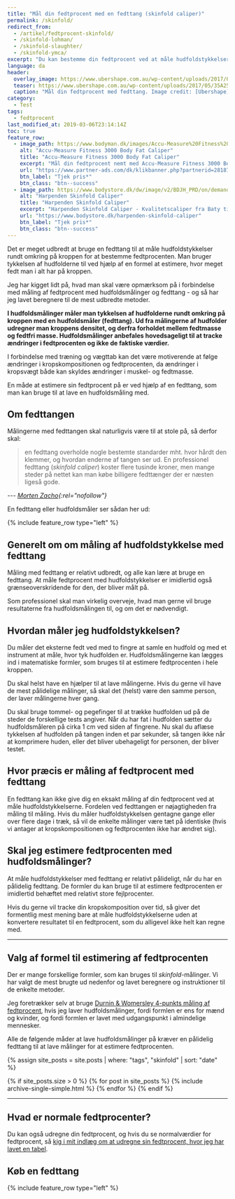 ```yaml
---
title: "Mål din fedtprocent med en fedttang (skinfold caliper)"
permalink: /skinfold/
redirect_from:
  - /artikel/fedtprocent-skinfold/
  - /skinfold-lohman/
  - /skinfold-slaughter/
  - /skinfold-ymca/
excerpt: "Du kan bestemme din fedtprocent ved at måle hudfoldstykkelser med en fedttang eller hudfoldsmåler. Vi har beregnere til de meste almindelige metoder."
language: da
header:
  overlay_image: https://www.ubershape.com.au/wp-content/uploads/2017/05/35A2528-1024x683.jpg
  teaser: https://www.ubershape.com.au/wp-content/uploads/2017/05/35A2528-1024x683.jpg
  caption: "Mål din fedtprocent med fedttang. Image credit: [Ubershape](https://www.uberhape.com.au/why-i-use-metabolic-analytics-with-my-clients/)"
category:
  - Test
tags:
  - fedtprocent
last_modified_at: 2019-03-06T23:14:14Z
toc: true
feature_row:
  - image_path: https://www.bodyman.dk/images/Accu-Measure%20Fitness%203000%20Body%20Fat%20Caliper1-p.jpg
    alt: "Accu-Measure Fitness 3000 Body Fat Caliper"
    title: "Accu-Measure Fitness 3000 Body Fat Caliper"
    excerpt: "Mål din fedtprocent nemt med Accu-Measure Fitness 3000 Body Fat Caliper. Fedttangen bliver brugt af mange amerikanske personlige trænere på grund af dens præcise målinger. Du kan både bruge den hjemme eller have den med på farten."
    url: "https://www.partner-ads.com/dk/klikbanner.php?partnerid=28187&bannerid=20604&htmlurl=https://www.bodyman.dk/shop/accu-measure-fitness-54935p.html"
    btn_label: "Tjek pris*"
    btn_class: "btn--success"
  - image_path: https://www.bodystore.dk/dw/image/v2/BDJH_PRD/on/demandware.static/-/Sites-hsng-master-catalog/default/dweed812b8/Hi-res/h/a/harpenden-skinfold-caliper-baty_1.png?sw=710&sh=710&sm=fit
    alt: "Harpenden Skinfold Caliper"
    title: "Harpenden Skinfold Caliper"
    excerpt: "Harpenden Skinfold Caliper - Kvalitetscaliper fra Baty til nem og præcis måling af fedtprocent!"
    url: "https://www.bodystore.dk/harpenden-skinfold-caliper"
    btn_label: "Tjek pris*"
    btn_class: "btn--success"
---
```


Det er meget udbredt at bruge en fedttang til at måle hudfoldstykkelser rundt omkring på kroppen for at bestemme fedtprocenten. Man bruger tykkelsen af hudfolderne til ved hjælp af en formel at estimere, hvor meget fedt man i alt har på kroppen.

Jeg har kigget lidt på, hvad man skal være opmærksom på i forbindelse med måling af fedtprocent med hudfoldsmålinger og fedttang - og så har jeg lavet beregnere til de mest udbredte metoder.

**I hudfoldsmålinger måler man tykkelsen af hudfolderne rundt omkring på kroppen med en hudfoldsmåler (fedttang). Ud fra målingerne af hudfolder udregner man kroppens densitet, og derfra forholdet mellem fedtmasse og fedtfri masse. Hudfoldsmålinger anbefales hovedsageligt til at tracke ændringer i fedtprocenten og ikke de faktiske værdier.**

I forbindelse med træning og vægttab kan det være motiverende at følge ændringer i kropskompositionen og fedtprocenten, da ændringer i kropsvægt både kan skyldes ændringer i muskel- og fedtmasse.

En måde at estimere sin fedtprocent på er ved hjælp af en fedttang, som man kan bruge til at lave en hudfoldsmåling med.

## Om fedttangen

Målingerne med fedttangen skal naturligvis være til at stole på, så derfor skal:

> en fedttang overholde nogle bestemte standarder mht. hvor hårdt den klemmer, og hvordan enderne af tangen ser ud. En professionel fedttang (_skinfold caliper_) koster flere tusinde kroner, men mange steder på nettet kan man købe billigere fedttænger der er næsten ligeså gode.

--- <cite>[Morten Zacho](http://web.archive.org/web/20110606141757/http://www.motion-online.dk/sundhed_og_vaegt/vaegt_og_fedtprocent/maal_din_fedtprocent_med_en_fedttang_-_valg_af_formel/){:rel="nofollow"}</cite>

En fedttang eller hudfoldsmåler ser sådan her ud:

{% include feature_row type="left" %}

## Generelt om om måling af hudfoldstykkelse med fedttang

Måling med fedttang er relativt udbredt, og alle kan lære at bruge en fedttang. At måle fedtprocent med hudfoldstykkelser er imidlertid også grænseoverskridende for den, der bliver målt på.

Som professionel skal man virkelig overveje, hvad man gerne vil bruge resultaterne fra hudfoldsmålingen til, og om det er nødvendigt.

## Hvordan måler jeg hudfoldstykkelsen?

Du måler det eksterne fedt ved med to fingre at samle en hudfold og med et instrument at måle, hvor tyk hudfolden er. Hudfoldsmålingerne kan lægges ind i matematiske formler, som bruges til at estimere fedtprocenten i hele kroppen.

Du skal helst have en hjælper til at lave målingerne. Hvis du gerne vil have de mest pålidelige målinger, så skal det (helst) være den samme person, der laver målingerne hver gang.

Du skal bruge tommel- og pegefinger til at trække hudfolden ud på de steder de forskellige tests angiver. Når du har fat i hudfolden sætter du hudfoldsmåleren på cirka 1 cm ved siden af fingrene. Nu skal du aflæse tykkelsen af hudfolden på tangen inden et par sekunder, så tangen ikke når at komprimere huden, eller det bliver ubehageligt for personen, der bliver testet.

## Hvor præcis er måling af fedtprocent med fedttang

En fedttang kan ikke give dig en eksakt måling af din fedtprocent ved at måle hudfoldstykkelserne. Fordelen ved fedttangen er nøjagtigheden fra måling til måling. Hvis du måler hudfoldstykkelsen gentagne gange eller over flere dage i træk, så vil de enkelte målinger være tæt på identiske (hvis vi antager at kropskompositionen og fedtprocenten ikke har ændret sig).

## Skal jeg estimere fedtprocenten med hudfoldsmålinger?

At måle hudfoldstykkelser med fedttang er relativt pålideligt, når du har en pålidelig fedttang. De formler du kan bruge til at estimere fedtprocenten er imidlertid behæftet med relativt store fejlprocenter.

Hvis du gerne vil tracke din kropskomposition over tid, så giver det formentlig mest mening bare at måle hudfoldstykkelserne uden at konvertere resultatet til en fedtprocent, som du alligevel ikke helt kan regne med.

***

## Valg af formel til estimering af fedtprocenten

Der er mange forskellige formler, som kan bruges til _skinfold_-målinger. Vi har valgt de mest brugte ud nedenfor og lavet beregnere og instruktioner til de enkelte metoder.

Jeg foretrækker selv at bruge [Durnin & Womersley 4-punkts måling af fedtprocent](/skinfold-durnin-womersley/), hvis jeg laver hudfoldsmålinger, fordi formlen er ens for mænd og kvinder, og fordi formlen er lavet med udgangspunkt i almindelige mennesker.

Alle de følgende måder at lave hudfoldsmålinger på kræver en pålidelig fedttang til at lave målinger for at estimere fedtprocenten.

{% assign site_posts = site.posts | where: "tags", "skinfold" | sort: "date" %}

{% if site_posts.size > 0 %}
  {% for post in site_posts %}
    {% include archive-single-simple.html %}
  {% endfor %}
{% endif %}

***

## Hvad er normale fedtprocenter?

Du kan også udregne din fedtprocent, og hvis du se normalværdier for fedtprocent, så [kig i mit indlæg om at udregne sin fedtprocent, hvor jeg har lavet en tabel](/artikel/udregning-af-fedtprocent).

## Køb en fedttang

{% include feature_row type="left" %}
